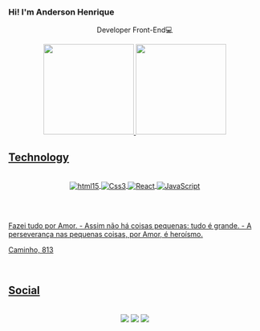 ### Hi! I'm Anderson Henrique

<p align="center"> Developer Front-End💻 </p>


<div align="center">
  <a href="https://github.com/andersonhcc">
  <img height="180em" src="https://github-readme-stats.vercel.app/api?username=andersonhcc&show_icons=true&theme=tokyonight&include_all_commits=true&count_private=true"/>
  <img height="180em" src="https://github-readme-stats.vercel.app/api/top-langs/?username=andersonhcc&layout=compact&langs_count=7&theme=tokyonight"/>
</div>




## Technology
<div style="display: inline_block" align="center"><br/>
<img align ="center" alt="html15" src="https://img.shields.io/badge/HTML5-E34F26?style=for-the-badge&logo=html5&logoColor=white"/>

<img align ="center" alt="Css3" src="https://img.shields.io/badge/CSS3-1572B6?style=for-the-badge&logo=css3&logoColor=white"/>

<img align ="center" alt="React" src="https://img.shields.io/badge/React-20232A?style=for-the-badge&logo=react&logoColor=61DAFB"/>


<img align ="center" alt="JavaScript" src="https://img.shields.io/badge/JavaScript-323330?style=for-the-badge&logo=javascript&logoColor=F7DF1E"/>

</div>



<br/> <br/>



Fazei tudo por Amor. - Assim não há coisas pequenas: tudo é grande. - A perseverança nas pequenas coisas, por Amor, é heroísmo.

Caminho, 813

<br/>

## Social

<div align="center"> <br>
<a href="https://www.instagram.com/andersonhcc/" target="_blank"><img src="https://img.shields.io/badge/-Instagram-%23E4405F?style=for-the-badge&logo=instagram&logoColor=white" target="_blank"></a>
 <a href="https://www.linkedin.com/in/anderson-henrique-28b75923b/" target="_blank"><img src="https://img.shields.io/badge/-LinkedIn-%230077B5?style=for-the-badge&logo=linkedin&logoColor=white" target="_blank"></a> 
<a href="mailto:programadorandersonh@gmail.com"><img src="https://img.shields.io/badge/-Gmail-%23333?style=for-the-badge&logo=gmail&logoColor=white" target="_blank"></a>

</div>
